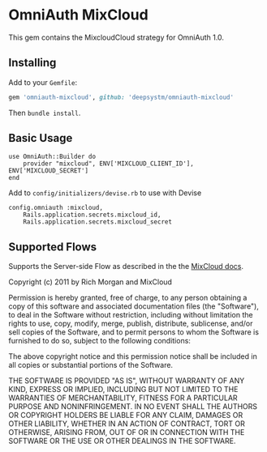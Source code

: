 # OmniAuth MixCloud

This gem contains the MixcloudCloud strategy for OmniAuth 1.0.

## Installing

Add to your `Gemfile`:

```ruby
gem 'omniauth-mixcloud', github: 'deepsystm/omniauth-mixcloud'
```

Then `bundle install`.

## Basic Usage

    use OmniAuth::Builder do
    	provider "mixcloud", ENV['MIXCLOUD_CLIENT_ID'], ENV['MIXCLOUD_SECRET']
    end
    
Add to `config/initializers/devise.rb` to use with Devise

    config.omniauth :mixcloud, 
        Rails.application.secrets.mixcloud_id, 
        Rails.application.secrets.mixcloud_secret

## Supported Flows

Supports the Server-side Flow as described in the the [MixCloud docs](http://www.mixcloud.com/developers/#authorization).

Copyright (c) 2011 by Rich Morgan and MixCloud

Permission is hereby granted, free of charge, to any person obtaining a copy of this software and associated documentation files (the "Software"), to deal in the Software without restriction, including without limitation the rights to use, copy, modify, merge, publish, distribute, sublicense, and/or sell copies of the Software, and to permit persons to whom the Software is furnished to do so, subject to the following conditions:

The above copyright notice and this permission notice shall be included in all copies or substantial portions of the Software.

THE SOFTWARE IS PROVIDED "AS IS", WITHOUT WARRANTY OF ANY KIND, EXPRESS OR IMPLIED, INCLUDING BUT NOT LIMITED TO THE WARRANTIES OF MERCHANTABILITY, FITNESS FOR A PARTICULAR PURPOSE AND NONINFRINGEMENT. IN NO EVENT SHALL THE AUTHORS OR COPYRIGHT HOLDERS BE LIABLE FOR ANY CLAIM, DAMAGES OR OTHER LIABILITY, WHETHER IN AN ACTION OF CONTRACT, TORT OR OTHERWISE, ARISING FROM, OUT OF OR IN CONNECTION WITH THE SOFTWARE OR THE USE OR OTHER DEALINGS IN THE SOFTWARE.
